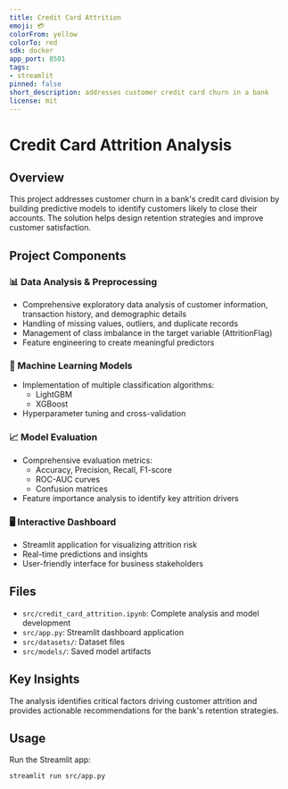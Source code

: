 ```yaml
---
title: Credit Card Attrition
emoji: 💳
colorFrom: yellow
colorTo: red
sdk: docker
app_port: 8501
tags:
- streamlit
pinned: false
short_description: addresses customer credit card churn in a bank
license: mit
---
```


# Credit Card Attrition Analysis

## Overview
This project addresses customer churn in a bank's credit card division by building predictive models to identify customers likely to close their accounts. The solution helps design retention strategies and improve customer satisfaction.

## Project Components

### 📊 Data Analysis & Preprocessing
- Comprehensive exploratory data analysis of customer information, transaction history, and demographic details
- Handling of missing values, outliers, and duplicate records
- Management of class imbalance in the target variable (AttritionFlag)
- Feature engineering to create meaningful predictors

### 🤖 Machine Learning Models
- Implementation of multiple classification algorithms:
  - LightGBM
  - XGBoost
- Hyperparameter tuning and cross-validation

### 📈 Model Evaluation
- Comprehensive evaluation metrics:
  - Accuracy, Precision, Recall, F1-score
  - ROC-AUC curves
  - Confusion matrices
- Feature importance analysis to identify key attrition drivers

### 🖥️ Interactive Dashboard
- Streamlit application for visualizing attrition risk
- Real-time predictions and insights
- User-friendly interface for business stakeholders

## Files
- `src/credit_card_attrition.ipynb`: Complete analysis and model development
- `src/app.py`: Streamlit dashboard application
- `src/datasets/`: Dataset files
- `src/models/`: Saved model artifacts

## Key Insights
The analysis identifies critical factors driving customer attrition and provides actionable recommendations for the bank's retention strategies.

## Usage
Run the Streamlit app:
```bash
streamlit run src/app.py
```
